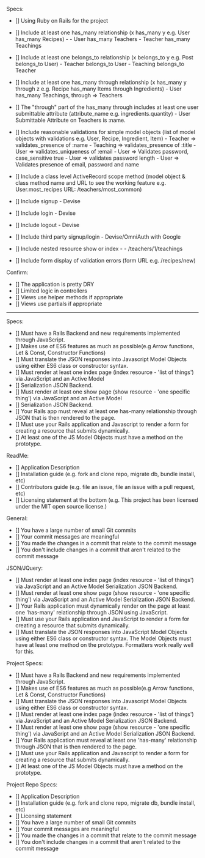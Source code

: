 Specs:
- [] Using Ruby on Rails for the project
- [] Include at least one has_many relationship (x has_many y e.g. User has_many Recipes) -
      - User has_many Teachers
      - Teacher has_many Teachings

- [] Include at least one belongs_to relationship (x belongs_to y e.g. Post belongs_to User)
      - Teacher belongs_to User
      - Teaching belongs_to Teacher

- [] Include at least one has_many through relationship (x has_many y through z e.g. Recipe has_many Items through Ingredients)
      - User has_many Teachings, through => Teachers

- [] The "through" part of the has_many through includes at least one user submittable attribute (attribute_name e.g. ingredients.quantity)
      - User Submittable Attribute on Teachers is :name.

- [] Include reasonable validations for simple model objects (list of model objects with validations e.g. User, Recipe, Ingredient, Item)
      - Teacher => validates_presence of :name
      - Teaching => validates_presence of :title
      - User => validates_uniqueness of :email
      - User => Validates password, case_sensitive true
      - User => validates password length
      - User => Validates presence of email, password and name

- [] Include a class level ActiveRecord scope method (model object & class method name and URL to see the working feature e.g. User.most_recipes URL: /teachers/most_common)

- [] Include signup - Devise
- [] Include login - Devise
- [] Include logout - Devise
- [] Include third party signup/login - Devise/OmniAuth with Google
- [] Include nested resource show or index -
        - /teachers/1/teachings

- [] Include form display of validation errors (form URL e.g. /recipes/new)

Confirm:
- [] The application is pretty DRY
- [] Limited logic in controllers
- [] Views use helper methods if appropriate
- [] Views use partials if appropriate

----

Specs:
- [] Must have a Rails Backend and new requirements implemented through JavaScript.
- [] Makes use of ES6 features as much as possible(e.g Arrow functions, Let & Const, Constructor Functions)
- [] Must translate the JSON responses into Javascript Model Objects using either ES6 class or constructor syntax.
- [] Must render at least one index page (index resource - 'list of things') via JavaScript and an Active Model
- [] Serialization JSON Backend.
- [] Must render at least one show page (show resource - 'one specific thing') via JavaScript and an Active Model
- [] Serialization JSON Backend.
- [] Your Rails app must reveal at least one has-many relationship through JSON that is then rendered to the page.
- [] Must use your Rails application and Javascript to render a form for creating a resource that submits dynamically.
- [] At least one of the JS Model Objects must have a method on the prototype.

ReadMe:
- [] Application Description
- [] Installation guide (e.g. fork and clone repo, migrate db, bundle install, etc)
- [] Contributors guide (e.g. file an issue, file an issue with a pull request, etc)
- [] Licensing statement at the bottom (e.g. This project has been licensed under the MIT open source license.)

General:
- [] You have a large number of small Git commits
- [] Your commit messages are meaningful
- [] You made the changes in a commit that relate to the commit message
- [] You don't include changes in a commit that aren't related to the commit message


JSON/JQuery:
- [] Must render at least one index page (index resource - 'list of things') via JavaScript and an Active Model Serialization JSON Backend.
- [] Must render at least one show page (show resource - 'one specific thing') via JavaScript and an Active Model Serialization JSON Backend.
- [] Your Rails application must dynamically render on the page at least one 'has-many' relationship through JSON using JavaScript.
- [] Must use your Rails application and JavaScript to render a form for creating a resource that submits dynamically.
- [] Must translate the JSON responses into JavaScript Model Objects using either ES6 class or constructor syntax. The Model Objects must have at least one method on the prototype. Formatters work really well for this.


Project Specs:
- [] Must have a Rails Backend and new requirements implemented through JavaScript.
- [] Makes use of ES6 features as much as possible(e.g Arrow functions, Let & Const, Constructor Functions)
- [] Must translate the JSON responses into Javascript Model Objects using either ES6 class or constructor syntax.
- [] Must render at least one index page (index resource - 'list of things') via JavaScript and an Active Model Serialization JSON Backend.
- [] Must render at least one show page (show resource - 'one specific thing') via JavaScript and an Active Model Serialization JSON Backend.
- [] Your Rails application must reveal at least one 'has-many' relationship through JSON that is then rendered to the page.
- [] Must use your Rails application and Javascript to render a form for creating a resource that submits dynamically.
- [] At least one of the JS Model Objects must have a method on the prototype.


Project Repo Specs:
- [] Application Description
- [] Installation guide (e.g. fork and clone repo, migrate db, bundle install, etc)
- [] Licensing statement
- [] You have a large number of small Git commits
- [] Your commit messages are meaningful
- [] You made the changes in a commit that relate to the commit message
- [] You don't include changes in a commit that aren't related to the commit message
